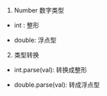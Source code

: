 1. Number 数字类型

+ int : 整形

+ double: 浮点型

2. 类型转换

+ int.parse(val): 转换成整形

+ double.parse(val): 转成浮点型